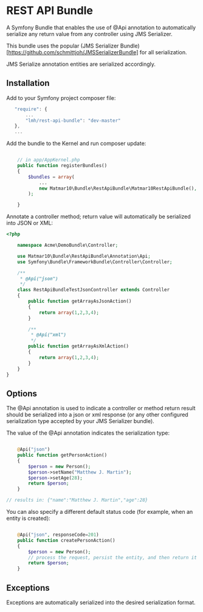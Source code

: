 REST API Bundle
===============

A Symfony Bundle that enables the use of @Api annotation to automatically serialize
any return value from any controller using JMS Serializer.

This bundle uses the popular (JMS Serializer Bundle)[https://github.com/schmittjoh/JMSSerializerBundle]
for all serialization.

JMS Serialize annotation entities are serialized accordingly.


Installation
------------

Add to your Symfony project composer file:

 ```javascript
    "require": {
        ...
        "lmh/rest-api-bundle": "dev-master"
    },
    ...

```

Add the bundle to the Kernel and run composer update:

```php

    // in app/AppKernel.php
    public function registerBundles()
    {
        $bundles = array(
            ...
            new Matmar10\Bundle\RestApiBundle\Matmar10RestApiBundle(),
        );

    }

```

Annotate a controller method; return value will automatically be serialized into JSON or XML:

```php
<?php

    namespace Acme\DemoBundle\Controller;

    use Matmar10\Bundle\RestApiBundle\Annotation\Api;
    use Symfony\Bundle\FrameworkBundle\Controller\Controller;

    /**
     * @Api("json")
     */
    class RestApiBundleTestJsonController extends Controller
    {
        public function getArrayAsJsonAction()
        {
            return array(1,2,3,4);
        }

        /**
         * @Api("xml")
         */
        public function getArrayAsXmlAction()
        {
            return array(1,2,3,4);
        }
    }
}
```

Options
-------

The @Api annotation is used to indicate a controller or method return result should be
serialized into a json or xml response (or any other configured serialization type
accepted by your JMS Serializer bundle).

The value of the @Api annotation indicates the serialization type:

```php

    @Api("json")
    public function getPersonAction()
    {
        $person = new Person();
        $person->setName("Matthew J. Martin");
        $person->setAge(28);
        return $person;
    }

// results in: {"name":"Matthew J. Martin","age":28}

```

You can also specify a different default status code (for example, when an entity is created):

```php

    @Api("json", responseCode=201)
    public function createPersonAction()
    {
        $person = new Person();
        // process the request, persist the entity, and then return it
        return $person;
    }

```

Exceptions
----------

Exceptions are automatically serialized into the desired serialization format.

